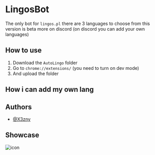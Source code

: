 # LingosBot

The only bot for ``lingos.pl`` there are 3 languages ​​to choose from this version is beta more on discord (on discord you can add your own languages)


## How to use
1. Download the ```AutoLingo``` folder
2. Go to ```chrome://extensions/``` (you need to turn on dev mode)
3. And upload the folder

## How i can add my own lang



## Authors





- [@X3zny](https://github.com/X3zny/)







## Showcase




![icon](https://cdn.discordapp.com/attachments/1293633442373832714/1293804623173521469/Zrzut_ekranu_2024-10-10_071719.png?ex=6708b4f3&is=67076373&hm=6424c04668d102bd98ff355bd6616e304c4cfdaedcf7134ae81580fade890d1c&)

